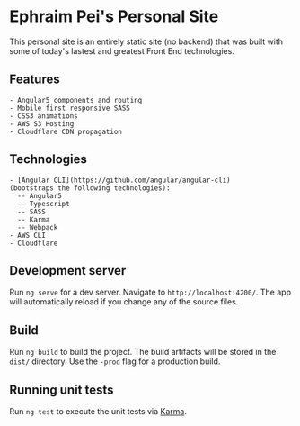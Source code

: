 # Ephraim Pei's Personal Site

This personal site is an entirely static site (no backend) that was built with some of today's lastest and greatest Front End technologies.

## Features
```
- Angular5 components and routing
- Mobile first responsive SASS
- CSS3 animations
- AWS S3 Hosting
- Cloudflare CDN propagation
```

## Technologies
```
- [Angular CLI](https://github.com/angular/angular-cli)
(bootstraps the following technologies):
  -- Angular5
  -- Typescript
  -- SASS
  -- Karma
  -- Webpack
- AWS CLI
- Cloudflare
```

## Development server

Run `ng serve` for a dev server. Navigate to `http://localhost:4200/`. The app will automatically reload if you change any of the source files.

## Build

Run `ng build` to build the project. The build artifacts will be stored in the `dist/` directory. Use the `-prod` flag for a production build.

## Running unit tests

Run `ng test` to execute the unit tests via [Karma](https://karma-runner.github.io).
